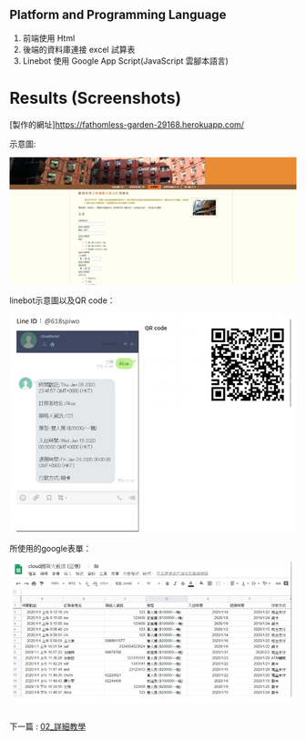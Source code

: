 
## Platform and Programming Language

<ol>
<li>前端使用 Html</li>
<li>後端的資料庫連接 excel 試算表</li>
<li>Linebot 使用 Google App Script(JavaScript 雲腳本語言)</li>
</ol>

# Results (Screenshots)



[製作的網址]https://fathomless-garden-29168.herokuapp.com/

示意圖:

![image](picture/showweb.jpg)

linebot示意圖以及QR code：

![image](picture/showline.jpg)

所使用的google表單：

![image](picture/googlesheet.jpg)




\
下一篇 : [02_詳細教學](02_詳細教學.pdf)
